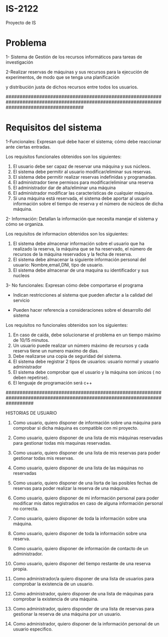 # IS-2122
Proyecto de IS

# Problema

1- Sistema de Gestión de los recursos informáticos para tareas de investigación

2-Realizar reservas de máquinas y sus recursos para la ejecución de experimentos, de modo que se tenga una planificación

y distribución justa de dichos recursos entre todos los usuarios.

############################################################################################################################################
# Requisitos del sistema

1-Funcionales:  Expresan qué debe hacer el sistema; cómo debe reaccionar ante ciertas entradas.

Los requisitos funcionales obtenidos son los siguientes:

1)  El usuario debe ser capaz de reservar una máquina y sus núcleos.
2)  El sistema debe permitir al usuario modificar/eliminar sus reservas.
3)  El sistema debe permitir realizar reservas indefinidas y programadas.
4)  El administrador tiene permisos para modificar/eliminar una reserva
5)  El administrador dar de alta/eliminar una máquina 
7)  El administrador modificar las características de cualquier máquina.
8)  Si una máquina está reservada, el sistema debe aportar al usuario información sobre el tiempo de reserva y el número de núcleos de dicha máquina.

2- Información: Detallan la información que necesita manejar el sistema y cómo se organiza.

Los requisitos de informacion obtenidos son los siguientes:

1) El sistema debe almacenar información sobre el usuario que ha realizado la reserva, la máquina que se ha reservado, el número de recursos de la máquina reservados y la fecha de reserva.
2)  El sistema debe almacenar la siguiente información personal del usuario: Nombre,email,DNI, tipo de usuario.
3)  El sistema debe almacenar de una maquina su identificador y sus nucleos

3- No funcionales: Expresan cómo debe comportarse el programa

+ Indican restricciones al sistema que pueden afectar a la calidad del servicio

+  Pueden hacer referencia a consideraciones sobre el desarrollo del sistema

Los requisitos no funcionales obtenidos son los siguientes:

1)  En caso de caída, debe solucionarse el problema en un tiempo máximo de 10/15 minutos.
2)  Un usuario puede realizar un número máximo de recursos y cada reserva tiene un numero maximo de dias.
3)  Debe realizarse una copia de seguridad del sistema.
4)  El sistema debe registrar 2 tipos de usuarios: usuario normal y usuario administrador
5)  El sistema debe comprobar que el usuario y la máquina son únicos ( no deben repetirse).
6)  El lenguaje de programación será c++

##########################################################################################################################

HISTORIAS DE USUARIO

1) Como usuario, quiero disponer de información sobre una máquina para comprobar si dicha máquina es compatible con mi proyecto.
2) Como usuario, quiero disponer de una lista de mis máquinas reservadas para gestionar todas mis maquinas reservadas.
3) Como usuario, quiero disponer de una lista de mis reservas para poder gestionar todas mis reservas.
6) Como usuario, quiero disponer de una lista de las máquinas no reservadas
7) Como usuario, quiero disponer de una lisrta de las posibles fechas de reservas para poder realizar la reserva de una máquina.
8) Como usuario, quiero disponer de mi información personal para poder modificar mis datos registrados en caso de alguna información personal no correcta.
9) Como usuario, quiero disponer de toda la información sobre una máquina.
10) Como usuario, quiero disponer de toda la información sobre una reserva.
11) Como usuario, quiero disponer de información de contacto de un administrador.
12) Como usuario, quiero disponer del tiempo restante de una reserva propia.

12)  Como administrador/a quiero disponer de una lista de usuarios para comprobar la existencia de un usuario.
13)  Como administrador, quiero disponer de una lista de máquinas para comprobar la existencia de una máquina.
14)  Como administrador, quiero disponder de una lista de reservas para gestionar la reserva de una máquina por un usuario.
15) Como administrador, quiero disponer de la información personal de un usuario especifico.
